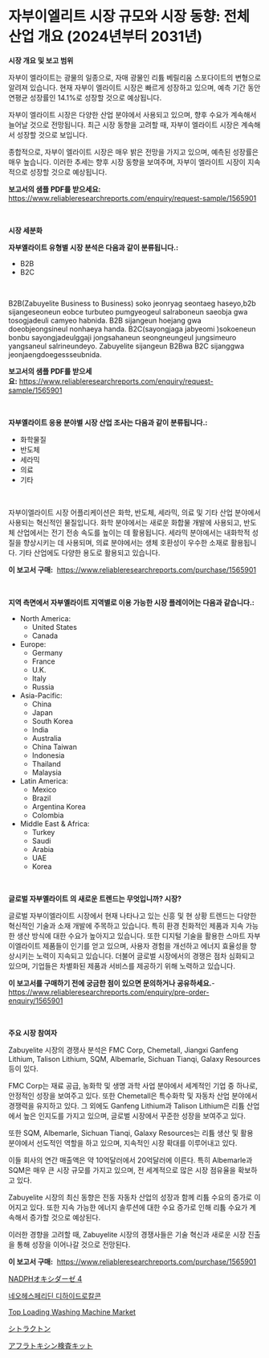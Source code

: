 <p><h1>자부이엘리트 시장 규모와 시장 동향: 전체 산업 개요 (2024년부터 2031년)</h1></p><p><strong>시장 개요 및 보고 범위</strong></p>
<p><p>자부이 엘라이트는 광물의 일종으로, 자매 광물인 리튬 베릴리움 스포다이트의 변형으로 알려져 있습니다. 현재 자부이 엘라이트 시장은 빠르게 성장하고 있으며, 예측 기간 동안 연평균 성장률인 14.1%로 성장할 것으로 예상됩니다. </p><p>자부이 엘라이트 시장은 다양한 산업 분야에서 사용되고 있으며, 향후 수요가 계속해서 늘어날 것으로 전망됩니다. 최근 시장 동향을 고려할 때, 자부이 엘라이트 시장은 계속해서 성장할 것으로 보입니다.</p><p>종합적으로, 자부이 엘라이트 시장은 매우 밝은 전망을 가지고 있으며, 예측된 성장률은 매우 높습니다. 이러한 추세는 향후 시장 동향을 보여주며, 자부이 엘라이트 시장이 지속적으로 성장할 것으로 예상됩니다.</p></p>
<p><strong>보고서의 샘플 PDF를 받으세요:</strong> <a href="https://www.reliableresearchreports.com/enquiry/request-sample/1565901">https://www.reliableresearchreports.com/enquiry/request-sample/1565901</a></p>
<p>&nbsp;</p>
<p><strong>시장 세분화</strong></p>
<p><strong>자부옐라이트 유형별 시장 분석은 다음과 같이 분류됩니다.:</strong></p>
<p><ul><li>B2B</li><li>B2C</li></ul></p>
<p>&nbsp;</p>
<p><p>B2B(Zabuyelite Business to Business) soko jeonryag seontaeg haseyo,b2b sijangeseoneun eobce turbuteo pumgyeogeul salraboneun saeobja gwa tosogjadeuli camyeo habnida. B2B sijangeun hoejang gwa doeobjeongsineul nonhaeya handa. B2C(sayongjaga jabyeomi )sokoeneun bonbu sayongjadeulggaji jongsahaneun seongneungeul jungsimeuro yangsaneul salrineundeyo. Zabuyelite sijangeun B2Bwa B2C sijanggwa jeonjaengdoegessseubnida.</p></p>
<p><strong>보고서의 샘플 PDF를 받으세요:</strong>&nbsp;<a href="https://www.reliableresearchreports.com/enquiry/request-sample/1565901">https://www.reliableresearchreports.com/enquiry/request-sample/1565901</a></p>
<p>&nbsp;</p>
<p><strong> 자부옐라이트 응용 분야별 시장 산업 조사는 다음과 같이 분류됩니다.:</strong></p>
<p><ul><li>화학물질</li><li>반도체</li><li>세라믹</li><li>의료</li><li>기타</li></ul></p>
<p>&nbsp;</p>
<p><p>자부이엘라이트 시장 어플리케이션은 화학, 반도체, 세라믹, 의료 및 기타 산업 분야에서 사용되는 혁신적인 물질입니다. 화학 분야에서는 새로운 화합물 개발에 사용되고, 반도체 산업에서는 전기 전송 속도를 높이는 데 활용됩니다. 세라믹 분야에서는 내화학적 성질을 향상시키는 데 사용되며, 의료 분야에서는 생체 호환성이 우수한 소재로 활용됩니다. 기타 산업에도 다양한 용도로 활용되고 있습니다.</p></p>
<p><strong>이 보고서 구매:</strong>&nbsp; <a href="https://www.reliableresearchreports.com/purchase/1565901">https://www.reliableresearchreports.com/purchase/1565901</a></p>
<p>&nbsp;</p>
<p><strong>지역 측면에서 자부옐라이트 지역별로 이용 가능한 시장 플레이어는 다음과 같습니다.:</strong></p>
<p><ul>
    <li>
        North America:
        <ul>
            <li>United States</li>
            <li>Canada</li>
        </ul>
    </li>
    <li>
        Europe:
        <ul>
            <li>Germany</li>
            <li>France</li>
            <li>U.K.</li>
            <li>Italy</li>
            <li>Russia</li>
        </ul>
    </li>
    <li>
        Asia-Pacific:
        <ul>
            <li>China</li>
            <li>Japan</li>
            <li>South Korea</li>
            <li>India</li>
            <li>Australia</li>
            <li>China Taiwan</li>
            <li>Indonesia</li>
            <li>Thailand</li>
            <li>Malaysia</li>
        </ul>
    </li>
    <li>
        Latin America:
        <ul>
            <li>Mexico</li>
            <li>Brazil</li>
            <li>Argentina Korea</li>
            <li>Colombia</li>
        </ul>
    </li>
    <li>
        Middle East & Africa:
        <ul>
            <li>Turkey</li>
            <li>Saudi</li>
            <li>Arabia</li>
            <li>UAE</li>
            <li>Korea</li>
        </ul>
    </li>
    </ul></p>
<p>&nbsp;</p>
<p><strong>글로벌 자부옐라이트 의 새로운 트렌드는 무엇입니까? 시장?</strong></p>
<p><p>글로벌 자부이엘라이트 시장에서 현재 나타나고 있는 신흥 및 현 상황 트렌드는 다양한 혁신적인 기술과 소재 개발에 주목하고 있습니다. 특히 환경 친화적인 제품과 지속 가능한 생산 방식에 대한 수요가 높아지고 있습니다. 또한 디지털 기술을 활용한 스마트 자부이엘라이트 제품들이 인기를 얻고 있으며, 사용자 경험을 개선하고 에너지 효율성을 향상시키는 노력이 지속되고 있습니다. 더불어 글로벌 시장에서의 경쟁은 점차 심화되고 있으며, 기업들은 차별화된 제품과 서비스를 제공하기 위해 노력하고 있습니다.</p></p>
<p><strong>이 보고서를 구매하기 전에 궁금한 점이 있으면 문의하거나 공유하세요.</strong>- <a href="https://www.reliableresearchreports.com/enquiry/pre-order-enquiry/1565901">https://www.reliableresearchreports.com/enquiry/pre-order-enquiry/1565901</a></p>
<p>&nbsp;</p>
<p><strong>주요 시장 참여자</strong></p>
<p><p>Zabuyelite 시장의 경쟁사 분석은 FMC Corp, Chemetall, Jiangxi Ganfeng Lithium, Talison Lithium, SQM, Albemarle, Sichuan Tianqi, Galaxy Resources 등이 있다. </p><p>FMC Corp는 재료 공급, 농화학 및 생명 과학 사업 분야에서 세계적인 기업 중 하나로, 안정적인 성장을 보여주고 있다. 또한 Chemetall은 특수화학 및 자동차 산업 분야에서 경쟁력을 유지하고 있다. 그 외에도 Ganfeng Lithium과 Talison Lithium은 리튬 산업에서 높은 인지도를 가지고 있으며, 글로벌 시장에서 꾸준한 성장을 보여주고 있다. </p><p>또한 SQM, Albemarle, Sichuan Tianqi, Galaxy Resources는 리튬 생산 및 활용 분야에서 선도적인 역할을 하고 있으며, 지속적인 시장 확대를 이루어내고 있다. </p><p>이들 회사의 연간 매출액은 약 10억달러에서 20억달러에 이른다. 특히 Albemarle과 SQM은 매우 큰 시장 규모를 가지고 있으며, 전 세계적으로 많은 시장 점유율을 확보하고 있다. </p><p>Zabuyelite 시장의 최신 동향은 전동 자동차 산업의 성장과 함께 리튬 수요의 증가로 이어지고 있다. 또한 지속 가능한 에너지 솔루션에 대한 수요 증가로 인해 리튬 수요가 계속해서 증가할 것으로 예상된다. </p><p>이러한 경향을 고려할 때, Zabuyelite 시장의 경쟁사들은 기술 혁신과 새로운 시장 진출을 통해 성장을 이어나갈 것으로 전망된다.</p></p>
<p><strong>이 보고서 구매:</strong>&nbsp;&nbsp;<a href="https://www.reliableresearchreports.com/purchase/1565901">https://www.reliableresearchreports.com/purchase/1565901</a></p>
<p><p><a href="https://github.com/jkjreqjscoxx7/Market-Research-Report-List-1/blob/main/10772136245.md">NADPHオキシダーゼ 4</a></p><p><a href="https://github.com/nuekbpymrrz5/Market-Research-Report-List-1/blob/main/29634815627.md">네오헤스페리딘 디하이드로칼콘</a></p><p><a href="https://github.com/castoriffic/Market-Research-Report-List-3/blob/main/top-loading-washing-machine-market.md">Top Loading Washing Machine Market</a></p><p><a href="https://medium.com/@elmoray21/sitolactone%E5%B8%82%E5%A0%B4%E3%81%AF2023%E5%B9%B4%E3%81%BE%E3%81%A7%E3%81%AE%E5%B8%82%E5%A0%B4%E3%82%B7%E3%82%A7%E3%82%A2-%E3%82%B5%E3%82%A4%E3%82%BA-%E3%81%8A%E3%82%88%E3%81%B3%E4%BA%88%E6%B8%AC%E3%81%AB%E7%84%A6%E7%82%B9%E3%82%92%E5%BD%93%E3%81%A6%E3%81%A6%E3%81%84%E3%81%BE%E3%81%99-c428856262d5">シトラクトン</a></p><p><a href="https://medium.com/@hattietromp/%E3%82%A2%E3%83%95%E3%83%A9%E3%83%88%E3%82%AD%E3%82%B7%E3%83%B3%E6%A4%9C%E6%9F%BB%E3%82%AD%E3%83%83%E3%83%88%E3%81%AE%E5%B8%82%E5%A0%B4%E8%A6%8F%E6%A8%A1%E3%81%A8%E5%B8%82%E5%A0%B4%E5%8B%95%E5%90%91-%E5%AE%8C%E5%85%A8%E3%81%AA%E6%A5%AD%E7%95%8C%E6%A6%82%E8%A6%81-2024%E5%B9%B4%E3%81%8B%E3%82%892031%E5%B9%B4%E3%81%BE%E3%81%A7-ecfc9e2c58b0">アフラトキシン検査キット</a></p></p>
